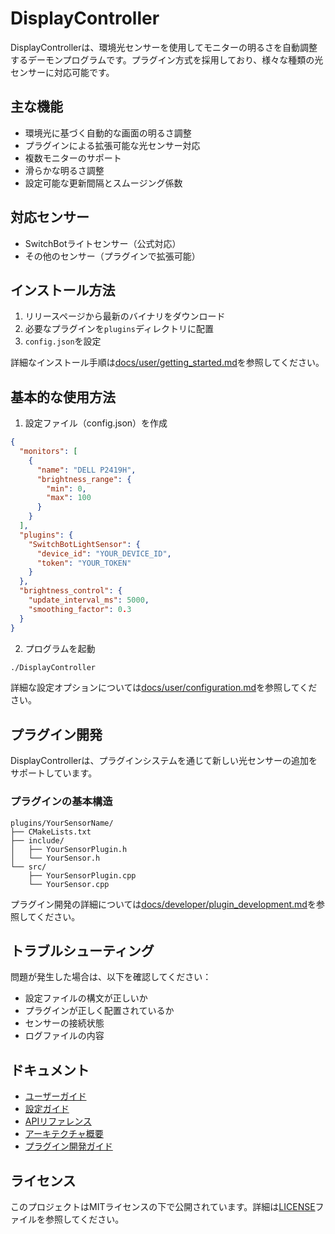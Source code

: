 # DisplayController

DisplayControllerは、環境光センサーを使用してモニターの明るさを自動調整するデーモンプログラムです。プラグイン方式を採用しており、様々な種類の光センサーに対応可能です。

## 主な機能

- 環境光に基づく自動的な画面の明るさ調整
- プラグインによる拡張可能な光センサー対応
- 複数モニターのサポート
- 滑らかな明るさ調整
- 設定可能な更新間隔とスムージング係数

## 対応センサー

- SwitchBotライトセンサー（公式対応）
- その他のセンサー（プラグインで拡張可能）

## インストール方法

1. リリースページから最新のバイナリをダウンロード
2. 必要なプラグインを`plugins`ディレクトリに配置
3. `config.json`を設定

詳細なインストール手順は[docs/user/getting_started.md](docs/user/getting_started.md)を参照してください。

## 基本的な使用方法

1. 設定ファイル（config.json）を作成
```json
{
  "monitors": [
    {
      "name": "DELL P2419H",
      "brightness_range": {
        "min": 0,
        "max": 100
      }
    }
  ],
  "plugins": {
    "SwitchBotLightSensor": {
      "device_id": "YOUR_DEVICE_ID",
      "token": "YOUR_TOKEN"
    }
  },
  "brightness_control": {
    "update_interval_ms": 5000,
    "smoothing_factor": 0.3
  }
}
```

2. プログラムを起動
```bash
./DisplayController
```

詳細な設定オプションについては[docs/user/configuration.md](docs/user/configuration.md)を参照してください。

## プラグイン開発

DisplayControllerは、プラグインシステムを通じて新しい光センサーの追加をサポートしています。

### プラグインの基本構造

```
plugins/YourSensorName/
├── CMakeLists.txt
├── include/
│   ├── YourSensorPlugin.h
│   └── YourSensor.h
└── src/
    ├── YourSensorPlugin.cpp
    └── YourSensor.cpp
```

プラグイン開発の詳細については[docs/developer/plugin_development.md](docs/developer/plugin_development.md)を参照してください。

## トラブルシューティング

問題が発生した場合は、以下を確認してください：

- 設定ファイルの構文が正しいか
- プラグインが正しく配置されているか
- センサーの接続状態
- ログファイルの内容

## ドキュメント

- [ユーザーガイド](docs/user/getting_started.md)
- [設定ガイド](docs/user/configuration.md)
- [APIリファレンス](docs/developer/api_reference.md)
- [アーキテクチャ概要](docs/developer/architecture.md)
- [プラグイン開発ガイド](docs/developer/plugin_development.md)

## ライセンス

このプロジェクトはMITライセンスの下で公開されています。詳細は[LICENSE](LICENSE)ファイルを参照してください。
